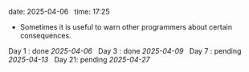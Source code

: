 date: 2025-04-06  
time: 17:25  

- Sometimes it is useful to warn other programmers about certain consequences.

Day 1 : done *2025-04-06*  
Day 3 : done *2025-04-09*  
Day 7 : pending *2025-04-13*  
Day 21: pending *2025-04-27*